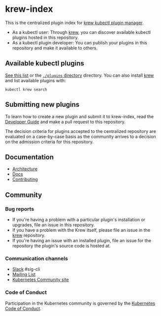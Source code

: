 # krew-index

This is the centralized plugin index for [krew kubectl plugin manager][krew].

* As a kubectl user: Through [krew][krew], you can discover available kubectl
  plugins hosted in this repository.
* As a kubectl plugin developer:  You can publish your plugins in this
  repository and make it available to others.

[krew]: https://github.com/kubernetes-sigs/krew

## Available kubectl plugins

[See this list](./plugins.md) or the [`./plugins` directory](./plugins)
directory. You can also install [krew][krew] and list available plugins with:

    kubectl krew search

## Submitting new plugins

To learn how to create a new plugin and submit it to krew-index, read the
[Developer Guide](https://github.com/kubernetes-sigs/krew/blob/master/docs/DEVELOPER_GUIDE.md)
and make a pull request to this repository.

The decision criteria for plugins accepted to the centralized repository are
evaluated on a case-by-case basis as the community arrives to a decision on
the admission criteria for this repository.

## Documentation

- [Architecture](https://github.com/kubernetes-sigs/krew/blob/master/docs/KREW_ARCHITECTURE.md)
- [Docs](https://github.com/kubernetes-sigs/krew/blob/master/docs/)
- [Contributing](./CONTRIBUTING.md)  

## Community

### Bug reports

* If you're having a problem with a particular plugin's installation or
  upgrades, file an issue in this repository.
* If you have a problem with the Krew itself, please file an
  issue in the [krew] repository.
* If you're having an issue with an installed plugin, file an issue for the
  repository the plugin's source code is hosted at.

### Communication channels

* [Slack](https://kubernetes.slack.com/messages/sig-cli) #sig-cli
* [Mailing List](https://groups.google.com/forum/#!forum/kubernetes-sig-cli)
* [Kubernetes Community site](http://kubernetes.io/community/)

### Code of Conduct

Participation in the Kubernetes community is governed by the [Kubernetes Code
of Conduct](https://github.com/kubernetes-sigs/kustomize/blob/master/code-of-conduct.md).

[index]:https://github.com/kubernetes-sigs/krew-index
